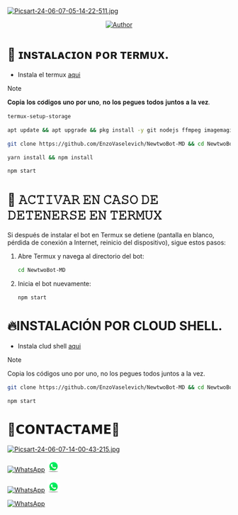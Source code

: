 [![Picsart-24-06-07-05-14-22-511.jpg](https://telegra.ph/file/80a6799ee3a959116794e.jpg)](https://postimg.cc/HcpRKCLL)

<p align="center">
<a href="https://wa.me/5491165601378"><img title="Author" src="https://img.shields.io/badge/NewtwoBot-MD-black?style=for-the-badge&logo=whatsApp"></a>
<p/>

# 🤖 ɪɴsᴛᴀʟᴀᴄɪᴏɴ ᴘᴏʀ ᴛᴇʀᴍᴜx.
* Instala el termux [aqui](https://f-droid.org/repo/com.termux_118.apk)

> [!NOTE]
> 𝐂𝐨𝐩𝐢𝐚 𝐥𝐨𝐬 𝐜𝐨́𝐝𝐢𝐠𝐨𝐬 𝐮𝐧𝐨 𝐩𝐨𝐫 𝐮𝐧𝐨, 𝐧𝐨 𝐥𝐨𝐬 𝐩𝐞𝐠𝐮𝐞𝐬 𝐭𝐨𝐝𝐨𝐬 𝐣𝐮𝐧𝐭𝐨𝐬 𝐚 𝐥𝐚 𝐯𝐞𝐳.

```bash
termux-setup-storage
```

```bash
apt update && apt upgrade && pkg install -y git nodejs ffmpeg imagemagick yarn
```

```bash
git clone https://github.com/EnzoVaselevich/NewtwoBot-MD && cd NewtwoBot-MD
```

```bash
yarn install && npm install
```

```bash
npm start 
```
# 💫 𝙰𝙲𝚃𝙸𝚅𝙰𝚁 𝙴𝙽 𝙲𝙰𝚂𝙾 𝙳𝙴 𝙳𝙴𝚃𝙴𝙽𝙴𝚁𝚂𝙴 𝙴𝙽 𝚃𝙴𝚁𝙼𝚄𝚇

Si después de instalar el bot en Termux se detiene (pantalla en blanco, pérdida de conexión a Internet, reinicio del dispositivo), sigue estos pasos:

1. Abre Termux y navega al directorio del bot:
    ```bash
    cd NewtwoBot-MD
    ```

2. Inicia el bot nuevamente:
    ```bash
    npm start
    ```
# 🔥INSTALACIÓN POR CLOUD SHELL.
* Instala clud shell [aqui](https://www.mediafire.com/file/bp2l6cci2p30hjv/Cloud+Shell_1.apk/file)

> [!NOTE]
> Copia los códigos uno por uno, no los pegues todos juntos a la vez.

```bash
git clone https://github.com/EnzoVaselevich/NewtwoBot-MD && cd NewtwoBot-MD && yarn install && npm install
```

```bash
npm start
```

# 🐉𝗖𝗢𝗡𝗧𝗔𝗖𝗧𝗔𝗠𝗘🐉

[![Picsart-24-06-07-14-00-43-215.jpg](https://telegra.ph/file/80a6799ee3a959116794e.jpg)](https://postimg.cc/JGhc3g0J)

[![WhatsApp](https://img.shields.io/badge/mi_numero-00802f?style=for-the-badge&logo=whatsapp&logoColor=white)](https://wa.me/5491168758497) <img src="https://raw.githubusercontent.com/Bots-WhatsApp-OFC/Bots-WhatsApp-OFC/master/accesos/iconos/whatsapp.gif" width="30">

[![WhatsApp](https://img.shields.io/badge/Canal_de_WhatsApp-00802f?style=for-the-badge&logo=whatsapp&logoColor=white)](https://whatsapp.com/channel/0029VajIId22phHQLslZah1n) <img src="https://raw.githubusercontent.com/Bots-WhatsApp-OFC/Bots-WhatsApp-OFC/master/accesos/iconos/whatsapp.gif" width="30">

[![WhatsApp](https://img.shields.io/badge/Grupo_para_probar_el_bot-00802f?style=for-the-badge&logo=whatsapp&logoColor=white)](https://chat.whatsapp.com/GM7KnXU35gZKBA3MjbAUtH)

